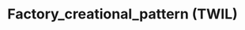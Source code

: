 ---
layout: post
title: Factory_creational_pattern  (TWIL)
categories: [JS]
tags: [mysql, database, html, moment, js]
---